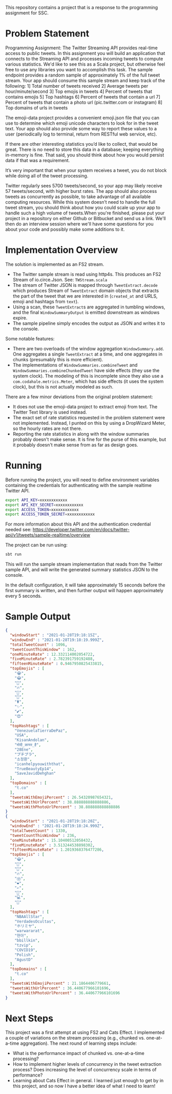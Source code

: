 This repository contains a project that is a response to the
programming assignment for SSC.

# Problem Statement
Programming Assignment:
The Twitter Streaming API provides real-time access to public tweets.
In this assignment you will build an application that connects to the Streaming API and processes
incoming tweets to compute various statistics.
We'd like to see this as a Scala project, but otherwise feel free to use any libraries you want to
accomplish this task.  The sample endpoint provides a random sample of approximately 1% of the full tweet stream.
Your app should consume this sample stream and keep track of the following:
1] Total number of tweets received
2] Average tweets per hour/minute/second
3] Top emojis in tweets
4] Percent of tweets that contains emojis
5] Top hashtags
6] Percent of tweets that contain a url
7] Percent of tweets that contain a photo url (pic.twitter.com or instagram)
8] Top domains of urls in tweets

The emoji-data project provides a convenient emoji.json file that you can use to determine which emoji unicode characters to look for in the tweet text.  Your app should also provide some way to report these values to a user (periodically log to terminal, return from RESTful web service, etc).

If there are other interesting statistics you’d like to collect, that would be great. There is no need to store this data in a database; keeping everything in-memory is fine. That said, you should think about how you would persist data if that was a requirement.

It’s very important that when your system receives a tweet, you do not block while doing all of the tweet processing.

Twitter regularly sees 5700 tweets/second, so your app may likely receive 57 tweets/second, with higher burst rates. The app should also process tweets as concurrently as possible, to take advantage of all available computing resources. While this system doesn’t need to handle the full tweet stream, you should think about how you could scale up your app to handle such a high volume of tweets.When you're finished, please put your project in a repository on either Github or Bitbucket and send us a link. We'll then do an interview session where we'll have some questions for you about your code and possibly make some additions to it.

# Implementation Overview

The solution is implemented as an FS2 stream.

* The Twitter sample stream is read using http4s.
  This produces an FS2 Stream of io.circe.Json. 
  See: `TWStream.scala`
* The stream of Twitter JSON is mapped through
  `TweetExtract.decode` which produces Stream of `TweetExtract`
  domain objects that extracts the part of the tweet
  that we are interested in (`created_at` and URLS, emoji and hashtags from `text`).
* Using a scan, these `TweetExtract`s are aggregated
  in tumbling windows, and the final `WindowSummaryOutput`
  is emitted downstream as windows expire.
* The sample pipeline simply encodes the output as
  JSON and writes it to the console.

Some notable features:
* There are two overloads of the window aggregation
  `WindowSummary.add`. One aggregates a single `TweetExtract`
  at a time, and one aggregates in chunks (presumably
  this is more efficient).
* The implementations of `WindowSummaries.combineTweet`
  and `WindowSummaries.combineChunkedTweet` have side effects
  (they use the system clock). The modeling of this is incomplete
  since they also use a `com.codahale.metrics.Meter`, which has side
  effects (it uses the system clock), but this is not actually modeled as such.
  
There are a few minor deviations from the original problem statement:
* It does not use the emoji-data project to extract emoji from text.
  The Twitter Text library is used instead.
* The exact set of rate statistics requested in the problem statement were
  not implemented. Instead, I punted on this by using a DropWizard Meter,
  so the hourly rates are not there.
* Reporting the rate statistics in along with the window summaries
  probably doesn't make sense. It is fine for the purse of this example,
  but it probably doesn't make sense from as far as design goes.
  
# Running

Before running the project, you will need to define
environment variables containing the credentials for authenticating with the
sample realtime Twitter API.

```bash
export API_KEY=xxxxxxxxxxxx
export API_KEY_SECRET=xxxxxxxxxxxx
export ACCESS_TOKEN=xxxxxxxxxxxx
export ACCESS_TOKEN_SECRET=xxxxxxxxxxxx
```

For more information about this API and the authentication credential
needed see: https://developer.twitter.com/en/docs/twitter-api/v1/tweets/sample-realtime/overview

The project can be run using:

```bash
sbt run
```

This will run the sample stream implementation that reads from the
Twitter sample API, and will write the generated summary statistics JSON
to the console.

In the default configuration, it will take approximately 15 seconds before
the first summary is written, and then further output will happen approximately
every 5 seconds.

# Sample Output

```json
{
  "windowStart" : "2021-01-28T19:18:15Z",
  "windowEnd" : "2021-01-28T19:18:19.999Z",
  "totalTweetCount" : 1096,
  "tweetCountThisWindow" : 162,
  "oneMinuteRate" : 12.332114002054722,
  "fiveMinuteRate" : 2.782391759192488,
  "fifteenMinuteRate" : 0.9467950825433815,
  "topEmojis" : [
    "😭",
    "😂",
    "🤣",
    "🔥",
    "🥺",
    "🦋",
    "⚰️",
    "✨",
    "💕",
    "😍"
  ],
  "topHashtags" : [
    "VenezuelaTierraDePaz",
    "USA",
    "KisanAndolan",
    "मोदी_कायर_है",
    "28Ene",
    "プチプラ",
    "소정환",
    "icanhelpyouwiththat",
    "TrueBeautyEp14",
    "SaveJavidDehghan"
  ],
  "topDomains" : [
    "t.co"
  ],
  "tweetsWithEmojiPercent" : 26.54320987654321,
  "tweetsWithUrlPercent" : 38.888888888888886,
  "tweetsWithPhotoUrlPercent" : 38.888888888888886
}
{
  "windowStart" : "2021-01-28T19:18:20Z",
  "windowEnd" : "2021-01-28T19:18:24.999Z",
  "totalTweetCount" : 1330,
  "tweetCountThisWindow" : 236,
  "oneMinuteRate" : 15.10400512058432,
  "fiveMinuteRate" : 3.513244538898302,
  "fifteenMinuteRate" : 1.2019368376477286,
  "topEmojis" : [
    "😂",
    "🤣",
    "🤬",
    "🔥",
    "Ⓜ️",
    "❤",
    "✍️",
    "💬",
    "💻",
    "🥺"
  ],
  "topHashtags" : [
    "NBAAllStar",
    "VerdadesOcultas",
    "ホリミヤ",
    "warwararat",
    "현아",
    "bbillkin",
    "tzvip",
    "COVID19",
    "Polish",
    "AgustD"
  ],
  "topDomains" : [
    "t.co"
  ],
  "tweetsWithEmojiPercent" : 21.1864406779661,
  "tweetsWithUrlPercent" : 36.440677966101696,
  "tweetsWithPhotoUrlPercent" : 36.440677966101696
}
```

# Next Steps

This project was a first attempt at using FS2 and Cats Effect.
I implemented a couple of variations on the stream processing
(e.g., chunked vs. one-at-a-time aggregation). The next round of
learning steps include:
* What is the performance impact of chunked vs. one-at-a-time processing?
* How to implement higher levels of concurrency in the tweet extraction
  process? Does increasing the level of concurrency scale in terms of performance?
* Learning about Cats Effect in general. I learned just enough to get by
  in this project, and so now I have a better idea of what I need to learn!